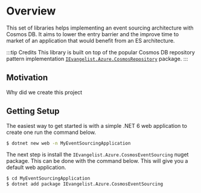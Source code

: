 # Overview

This set of libraries helps implementing an event sourcing architecture with Cosmos DB. It aims to lower the entry barrier and the improve time to market of an application that would benefit from an ES architecture.

:::tip Credits
This library is built on top of the popular Cosmos DB repository pattern implementation [`IEvangelist.Azure.CosmosRepository`](https://ievangelist.github.io/azure-cosmos-dotnet-repository/) package.
:::

## Motivation

Why did we create this project

## Getting Setup

The easiest way to get started is with a simple .NET 6 web application to create one run the command below.

```bash
$ dotnet new web -n MyEventSourcingApplication
```

The next step is install the `IEvangelist.Azure.CosmosEventSourcing` nuget package. This can be done with the command below. This will give you a default web application.

```bash
$ cd MyEventSourcingApplication
$ dotnet add package IEvangelist.Azure.CosmosEventSourcing
```




